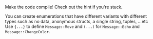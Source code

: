 

Make the code compile! Check out the hint if you're stuck.

<div class="hint">You can create enumerations that have different variants with different types
such as no data, anonymous structs, a single string, tuples, ...etc</div>

<div class="hint">
Use <code>{...}</code> to define <code>Message::Move</code> and <code>(...)</code> for <code>Message::Echo</code> and <code>Message::ChangeColor</code>.
</div>



